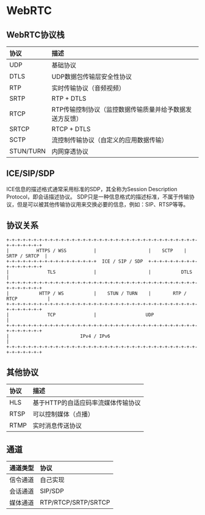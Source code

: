 # WebRTC

## WebRTC协议栈

|协议|描述|
|:--|:--|
|UDP|基础协议|
|DTLS|UDP数据包传输层安全性协议|
|RTP|实时传输协议（音频视频）|
|SRTP|RTP + DTLS|
|RTCP|RTP传输控制协议（监控数据传输质量并给予数据发送方反馈）|
|SRTCP|RTCP + DTLS|
|SCTP|流控制传输协议（自定义的应用数据传输）|
|STUN/TURN|内网穿透协议|

## ICE/SIP/SDP

ICE信息的描述格式通常采用标准的SDP，其全称为Session Description Protocol，即会话描述协议。
SDP只是一种信息格式的描述标准，不属于传输协议，但是可以被其他传输协议用来交换必要的信息，例如：SIP、RTSP等等。

## 协议关系

```
+-+-+-+-+-+-+-+-+-+-+-+-+-+-+-+-+-+-+-+-+-+-+-+-+-+-+-+-+-+-+-+-+-+-+-+-+-+-+-+-+-+
|          HTTPS / WSS          |                   |    SCTP    |  SRTP / SRTCP  |
+-+-+-+-+-+-+-+-+-+-+-+-+-+-+-+-+  ICE / SIP / SDP  +-+-+-+-+-+-+-+-+-+-+-+-+-+-+-+
|              TLS              |                   |           DTLS              |
+-+-+-+-+-+-+-+-+-+-+-+-+-+-+-+-+-+-+-+-+-+-+-+-+-+-+-+-+-+-+-+-+-+-+-+-+-+-+-+-+-+
|           HTTP / WS           |    STUN / TURN    |        RTP / RTCP           |
+-+-+-+-+-+-+-+-+-+-+-+-+-+-+-+-+-+-+-+-+-+-+-+-+-+-+-+-+-+-+-+-+-+-+-+-+-+-+-+-+-+
|              TCP              |                  UDP                            |
+-+-+-+-+-+-+-+-+-+-+-+-+-+-+-+-+-+-+-+-+-+-+-+-+-+-+-+-+-+-+-+-+-+-+-+-+-+-+-+-+-+
|                          IPv4 / IPv6                                            |
+-+-+-+-+-+-+-+-+-+-+-+-+-+-+-+-+-+-+-+-+-+-+-+-+-+-+-+-+-+-+-+-+-+-+-+-+-+-+-+-+-+
```

## 其他协议

|协议|描述|
|:--|:--|
|HLS|基于HTTP的自适应码率流媒体传输协议|
|RTSP|可以控制媒体（点播）|
|RTMP|实时消息传送协议|

## 通道

|通道类型|协议|
|:--|:--|
|信令通道|自己实现|
|会话通道|SIP/SDP|
|媒体通道|RTP/RTCP/SRTP/SRTCP|

